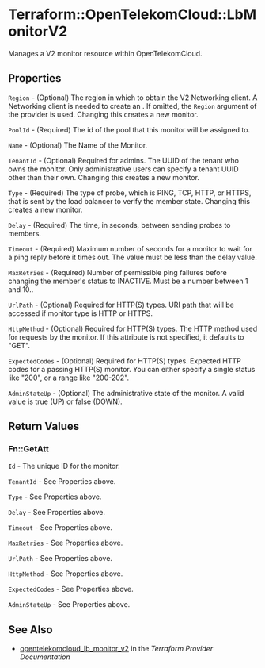 # Terraform::OpenTelekomCloud::LbMonitorV2

Manages a V2 monitor resource within OpenTelekomCloud.

## Properties

`Region` - (Optional) The region in which to obtain the V2 Networking client.
A Networking client is needed to create an . If omitted, the
`Region` argument of the provider is used. Changing this creates a new
monitor.

`PoolId` - (Required) The id of the pool that this monitor will be assigned to.

`Name` - (Optional) The Name of the Monitor.

`TenantId` - (Optional) Required for admins. The UUID of the tenant who owns
the monitor.  Only administrative users can specify a tenant UUID
other than their own. Changing this creates a new monitor.

`Type` - (Required) The type of probe, which is PING, TCP, HTTP, or HTTPS,
that is sent by the load balancer to verify the member state. Changing this
creates a new monitor.

`Delay` - (Required) The time, in seconds, between sending probes to members.

`Timeout` - (Required) Maximum number of seconds for a monitor to wait for a
ping reply before it times out. The value must be less than the delay
value.

`MaxRetries` - (Required) Number of permissible ping failures before
changing the member's status to INACTIVE. Must be a number between 1
and 10..

`UrlPath` - (Optional) Required for HTTP(S) types. URI path that will be
accessed if monitor type is HTTP or HTTPS.

`HttpMethod` - (Optional) Required for HTTP(S) types. The HTTP method used
for requests by the monitor. If this attribute is not specified, it
defaults to "GET".

`ExpectedCodes` - (Optional) Required for HTTP(S) types. Expected HTTP codes
for a passing HTTP(S) monitor. You can either specify a single status like
"200", or a range like "200-202".

`AdminStateUp` - (Optional) The administrative state of the monitor.
A valid value is true (UP) or false (DOWN).


## Return Values

### Fn::GetAtt

`Id` - The unique ID for the monitor.

`TenantId` - See Properties above.

`Type` - See Properties above.

`Delay` - See Properties above.

`Timeout` - See Properties above.

`MaxRetries` - See Properties above.

`UrlPath` - See Properties above.

`HttpMethod` - See Properties above.

`ExpectedCodes` - See Properties above.

`AdminStateUp` - See Properties above.

## See Also

* [opentelekomcloud_lb_monitor_v2](https://www.terraform.io/docs/providers/opentelekomcloud/r/lb_monitor_v2.html) in the _Terraform Provider Documentation_